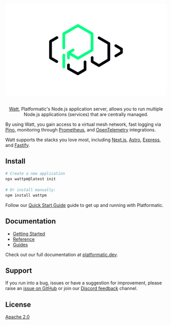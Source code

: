 ![The Platformatic logo](https://github.com/platformatic/platformatic/raw/HEAD/assets/banner-light.png 'The Platformatic logo')

<p align="center">
  <br/>
  <a href="https://platformatic.dev/watt">Watt</a>, Platformatic's Node.js application server, allows you to run multiple Node.js applications (services) that are centrally managed.
  <br/>
</p>

By using Watt, you gain access to a virtual mesh network, fast logging via [Pino](https://getpino.io), 
monitoring through [Prometheus](https://prometheus.io/), and [OpenTelemetry](https://opentelemetry.io/) integrations.

Watt supports the stacks you love most, including [Next.js](https://nextjs.org), [Astro](https://astro.build/),
[Express](https://expressjs.com/), and [Fastify](https://fastify.dev).

## Install

```bash
# Create a new application
npx wattpm@latest init

# Or install manually:
npm install wattpm
```

Follow our [Quick Start Guide](https://platformatic.dev/docs/getting-started/quick-start-watt)
guide to get up and running with Platformatic.

## Documentation

- [Getting Started](https://docs.platformatic.dev/docs/getting-started/quick-start-watt)
- [Reference](https://platformatic.dev/docs/watt/overview)
- [Guides](https://platformatic.dev/docs/learn/overview)

Check out our full documentation at [platformatic.dev](https://platformatic.dev).

## Support

If you run into a bug, issues or have a suggestion for improvement, please raise an 
[issue on GitHub](https://github.com/platformatic/platformatic/issues/new) or join our [Discord feedback](https://discord.gg/platformatic) channel.

## License

[Apache 2.0](LICENSE)
